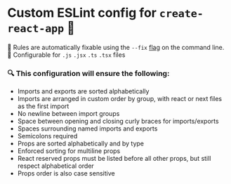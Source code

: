 # Custom ESLint config for `create-react-app` 🛑

🔧 Rules are automatically fixable using the `--fix` [flag](https://eslint.org/docs/latest/user-guide/command-line-interface#--fix) on the command line.
<br />
🤝 Configurable for `.js` `.jsx` `.ts` `.tsx` files

### 🔍 This configuration will ensure the following:
  - Imports and exports are sorted alphabetically
  - Imports are arranged in custom order by group, with react or next files as the first import
  - No newline between import groups
  - Space between opening and closing curly braces for imports/exports
  - Spaces surrounding named imports and exports
  - Semicolons required 
  - Props are sorted alphabetically and by type
  - Enforced sorting for multiline props
  - React reserved props must be listed before all other props, but still respect alphabetical order
  - Props order is also case sensitive
